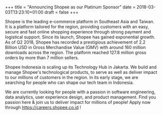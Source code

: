 +++
title = "Announcing Shopee as our Platinum Sponsor"
date = 2018-03-03T13:23:10+01:00
draft = false
+++

Shopee is the leading e-commerce platform in Southeast Asia and Taiwan. It is a platform tailored for the region, providing customers with an easy, secure and fast online shopping experience through strong payment and logistical support. Since its launch, Shopee has gained exponential growth. As of Q2 2018, Shopee has recorded a prestigious achievement of 2.2 Billion USD in Gross Merchandise Value (GMV) with around 160 million downloads across the region. The platform reached 127.8 million gross orders by more than 7 million sellers.

Shopee Indonesia is scaling up its Technology Hub in Jakarta. We build and manage Shopee's technological products, to serve as well as deliver impact to our millions of customers in the region. In its early stage, we are searching for people who can shape our tech team in Indonesia.

We are currently looking for people with a passion in software engineering, data analytics, user experience design, and product management. Find you passion here & join us to deliver impact for millions of people! Apply now through https://careers.shopee.co.id !

